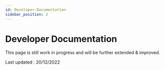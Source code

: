```yaml
---
id: Developer-Documentation
sidebar_position: 2
---
```


# Developer Documentation
This page is still work in progress and will be further extended & improved.

Last updated : 20/12/2022
